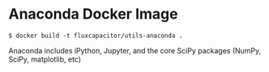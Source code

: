 # Anaconda Docker Image

```
$ docker build -t fluxcapacitor/utils-anaconda .
```

Anaconda includes iPython, Jupyter, and the core SciPy packages (NumPy, SciPy, matplotlib, etc)
